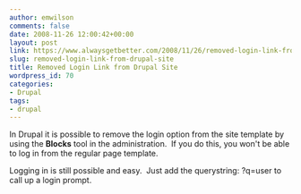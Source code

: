 ```yaml
---
author: emwilson
comments: false
date: 2008-11-26 12:00:42+00:00
layout: post
link: https://www.alwaysgetbetter.com/2008/11/26/removed-login-link-from-drupal-site/
slug: removed-login-link-from-drupal-site
title: Removed Login Link from Drupal Site
wordpress_id: 70
categories:
- Drupal
tags:
- drupal
---
```


In Drupal it is possible to remove the login option from the site template by using the **Blocks** tool in the administration.  If you do this, you won't be able to log in from the regular page template.

Logging in is still possible and easy.  Just add the querystring: ?q=user to call up a login prompt.
